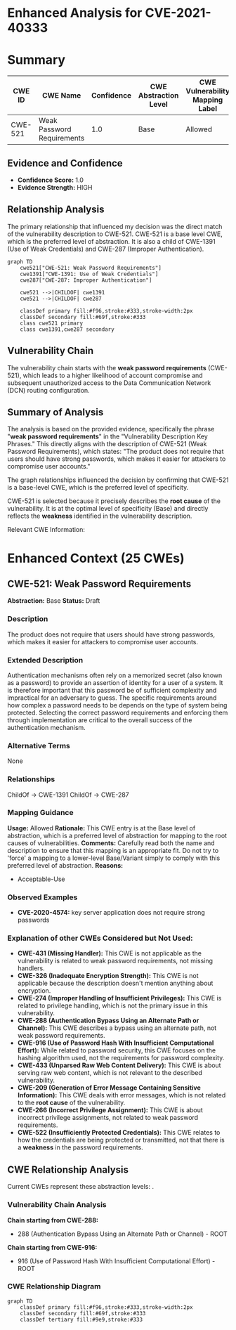 # Enhanced Analysis for CVE-2021-40333

# Summary
| CWE ID | CWE Name | Confidence | CWE Abstraction Level | CWE Vulnerability Mapping Label | CWE-Vulnerability Mapping Notes |
|---|---|---|---|---|---|
| CWE-521 | Weak Password Requirements | 1.0 | Base | Allowed | Primary CWE |

## Evidence and Confidence

*   **Confidence Score:** 1.0
*   **Evidence Strength:** HIGH

## Relationship Analysis
The primary relationship that influenced my decision was the direct match of the vulnerability description to CWE-521. CWE-521 is a base level CWE, which is the preferred level of abstraction. It is also a child of CWE-1391 (Use of Weak Credentials) and CWE-287 (Improper Authentication).

```mermaid
graph TD
    cwe521["CWE-521: Weak Password Requirements"]
    cwe1391["CWE-1391: Use of Weak Credentials"]
    cwe287["CWE-287: Improper Authentication"]
    
    cwe521 -->|CHILDOF| cwe1391
    cwe521 -->|CHILDOF| cwe287
    
    classDef primary fill:#f96,stroke:#333,stroke-width:2px
    classDef secondary fill:#69f,stroke:#333
    class cwe521 primary
    class cwe1391,cwe287 secondary
```

## Vulnerability Chain
The vulnerability chain starts with the **weak password requirements** (CWE-521), which leads to a higher likelihood of account compromise and subsequent unauthorized access to the Data Communication Network (DCN) routing configuration.

## Summary of Analysis
The analysis is based on the provided evidence, specifically the phrase "**weak password requirements**" in the "Vulnerability Description Key Phrases." This directly aligns with the description of CWE-521 (Weak Password Requirements), which states: "The product does not require that users should have strong passwords, which makes it easier for attackers to compromise user accounts."

The graph relationships influenced the decision by confirming that CWE-521 is a base-level CWE, which is the preferred level of specificity.

CWE-521 is selected because it precisely describes the **root cause** of the vulnerability. It is at the optimal level of specificity (Base) and directly reflects the **weakness** identified in the vulnerability description.

Relevant CWE Information:

# Enhanced Context (25 CWEs)

## CWE-521: Weak Password Requirements
**Abstraction:** Base
**Status:** Draft

### Description
The product does not require that users should have strong passwords, which makes it easier for attackers to compromise user accounts.

### Extended Description
Authentication mechanisms often rely on a memorized secret (also known as a password) to provide an assertion of identity for a user of a system. It is therefore important that this password be of sufficient complexity and impractical for an adversary to guess. The specific requirements around how complex a password needs to be depends on the type of system being protected. Selecting the correct password requirements and enforcing them through implementation are critical to the overall success of the authentication mechanism.

### Alternative Terms
None

### Relationships
ChildOf -> CWE-1391
ChildOf -> CWE-287

### Mapping Guidance
**Usage:** Allowed
**Rationale:** This CWE entry is at the Base level of abstraction, which is a preferred level of abstraction for mapping to the root causes of vulnerabilities.
**Comments:** Carefully read both the name and description to ensure that this mapping is an appropriate fit. Do not try to 'force' a mapping to a lower-level Base/Variant simply to comply with this preferred level of abstraction.
**Reasons:**
- Acceptable-Use

### Observed Examples
- **CVE-2020-4574:** key server application does not require strong passwords

### Explanation of other CWEs Considered but Not Used:

*   **CWE-431 (Missing Handler):** This CWE is not applicable as the vulnerability is related to weak password requirements, not missing handlers.
*   **CWE-326 (Inadequate Encryption Strength):** This CWE is not applicable because the description doesn't mention anything about encryption.
*   **CWE-274 (Improper Handling of Insufficient Privileges):** This CWE is related to privilege handling, which is not the primary issue in this vulnerability.
*   **CWE-288 (Authentication Bypass Using an Alternate Path or Channel):** This CWE describes a bypass using an alternate path, not weak password requirements.
*   **CWE-916 (Use of Password Hash With Insufficient Computational Effort):** While related to password security, this CWE focuses on the hashing algorithm used, not the requirements for password complexity.
*   **CWE-433 (Unparsed Raw Web Content Delivery):** This CWE is about serving raw web content, which is not relevant to the described vulnerability.
*   **CWE-209 (Generation of Error Message Containing Sensitive Information):** This CWE deals with error messages, which is not related to the **root cause** of the vulnerability.
*   **CWE-266 (Incorrect Privilege Assignment):** This CWE is about incorrect privilege assignments, not related to weak password requirements.
*   **CWE-522 (Insufficiently Protected Credentials):** This CWE relates to how the credentials are being protected or transmitted, not that there is a **weakness** in the password requirements.


## CWE Relationship Analysis

Current CWEs represent these abstraction levels: .


### Vulnerability Chain Analysis

**Chain starting from CWE-288:**
- 288 (Authentication Bypass Using an Alternate Path or Channel) - ROOT


**Chain starting from CWE-916:**
- 916 (Use of Password Hash With Insufficient Computational Effort) - ROOT



### CWE Relationship Diagram

```mermaid
graph TD
    classDef primary fill:#f96,stroke:#333,stroke-width:2px
    classDef secondary fill:#69f,stroke:#333
    classDef tertiary fill:#9e9,stroke:#333
```
